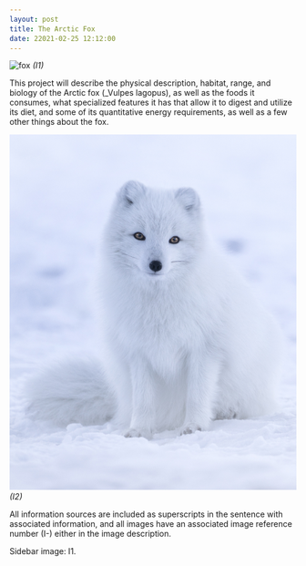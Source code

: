 ```yaml
---
layout: post
title: The Arctic Fox
date: 22021-02-25 12:12:00
---
```



![fox](/assets/img/Fox.jpg)
_(I1)_

This project will describe the physical description, habitat, range, and biology of the Arctic fox (_Vulpes lagopus), as well as the foods it consumes, what specialized features it has that allow it to digest and utilize its diet, and some of its quantitative energy requirements, as well as a few other things about the fox.

![cool fox](/assets/img/FoxInSnow.jpg)
_(I2)_


All information sources are included as superscripts in the sentence with associated information, and all images have an associated image reference number (I-) either in the image description.

Sidebar image: I1.

